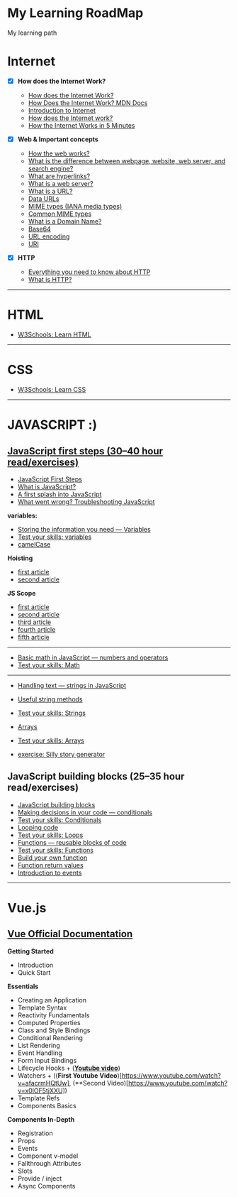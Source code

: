 # My Learning RoadMap
My learning path


# Internet

- [x] **How does the Internet Work?**
    - [How does the Internet Work?](https://cs.fyi/guide/how-does-internet-work)
    - [How Does the Internet Work? MDN Docs](https://developer.mozilla.org/en-US/docs/Learn/Common_questions/How_does_the_Internet_work)
    - [Introduction to Internet](https://roadmap.sh/guides/what-is-internet)
    - [How does the Internet work?](https://www.youtube.com/watch?v=TNQsmPf24go)
    - [How the Internet Works in 5 Minutes](https://www.youtube.com/watch?v=7_LPdttKXPc)

- [x] **Web & Important concepts**
  - [How the web works?](https://developer.mozilla.org/en-US/docs/Learn/Getting_started_with_the_web/How_the_Web_works)
  - [What is the difference between webpage, website, web server, and search engine?](https://developer.mozilla.org/en-US/docs/Learn/Common_questions/Web_mechanics/Pages_sites_servers_and_search_engines)
  - [What are hyperlinks?](https://developer.mozilla.org/en-US/docs/Learn/Common_questions/Web_mechanics/What_are_hyperlinks)
  - [What is a web server?](https://developer.mozilla.org/en-US/docs/Learn/Common_questions/Web_mechanics/What_is_a_web_server)
  - [What is a URL?](https://developer.mozilla.org/en-US/docs/Learn/Common_questions/Web_mechanics/What_is_a_URL)
  - [Data URLs](https://developer.mozilla.org/en-US/docs/Web/HTTP/Basics_of_HTTP/Data_URLs)
  - [MIME types (IANA media types)](https://developer.mozilla.org/en-US/docs/Web/HTTP/Basics_of_HTTP/MIME_types)
  - [Common MIME types](https://developer.mozilla.org/en-US/docs/Web/HTTP/Basics_of_HTTP/MIME_types/Common_types)
  - [What is a Domain Name?](https://developer.mozilla.org/en-US/docs/Learn/Common_questions/Web_mechanics/What_is_a_domain_name)
  - [Base64](https://developer.mozilla.org/en-US/docs/Glossary/Base64)
  - [URL encoding](https://en.wikipedia.org/wiki/Percent-encoding)
  - [URI](https://developer.mozilla.org/en-US/docs/Glossary/URI)

- [x] **HTTP**
  - [Everything you need to know about HTTP](https://cs.fyi/guide/http-in-depth)
  - [What is HTTP?](https://www.cloudflare.com/en-gb/learning/ddos/glossary/hypertext-transfer-protocol-http/)


***  
# HTML
  - [W3Schools: Learn HTML](https://www.w3schools.com/html/default.asp)

***
# CSS
  - [W3Schools: Learn CSS](https://www.w3schools.com/css/)

***
# JAVASCRIPT :)

## [**JavaScript first steps (30–40 hour read/exercises)**](https://developer.mozilla.org/en-US/docs/Learn/JavaScript/First_steps)


  - [JavaScript First Steps](https://developer.mozilla.org/en-US/docs/Learn/JavaScript/First_steps)
  - [What is JavaScript?](https://developer.mozilla.org/en-US/docs/Learn/JavaScript/First_steps/What_is_JavaScript)
  - [A first splash into JavaScript](https://developer.mozilla.org/en-US/docs/Learn/JavaScript/First_steps/A_first_splash)
  - [What went wrong? Troubleshooting JavaScript](https://developer.mozilla.org/en-US/docs/Learn/JavaScript/First_steps/What_went_wrong)

  **variables:**
  - [Storing the information you need — Variables](https://developer.mozilla.org/en-US/docs/Learn/JavaScript/First_steps/Variables)
  - [Test your skills: variables](https://developer.mozilla.org/en-US/docs/Learn/JavaScript/First_steps/Test_your_skills:_variables)
  - [camelCase](https://developer.mozilla.org/en-US/docs/Glossary/Camel_case)
  

  **Hoisting**
  - [first article](https://www.freecodecamp.org/news/what-is-hoisting-in-javascript/)
  - [second article](https://www.programiz.com/javascript/hoisting)

  **JS Scope**
  - [first article](https://www.w3schools.com/js/js_scope.asp)
  - [second article](https://www.programiz.com/javascript/variable-scope)
  - [third article](https://blog.webdevsimplified.com/2022-10/js-scoping/)
  - [fourth article](https://developer.mozilla.org/en-US/docs/Glossary/Scope)
  - [fifth article](https://developer.mozilla.org/en-US/docs/Glossary/Scope)

---
  - [Basic math in JavaScript — numbers and operators](https://developer.mozilla.org/en-US/docs/Learn/JavaScript/First_steps/Math)
  - [Test your skills: Math](https://developer.mozilla.org/en-US/docs/Learn/JavaScript/First_steps/Test_your_skills:_Math)
  
---
  - [Handling text — strings in JavaScript](https://developer.mozilla.org/en-US/docs/Learn/JavaScript/First_steps/Strings)

  - [Useful string methods](https://developer.mozilla.org/en-US/docs/Learn/JavaScript/First_steps/Useful_string_methods#strings_as_objects)
  - [Test your skills: Strings](https://developer.mozilla.org/en-US/docs/Learn/JavaScript/First_steps/Test_your_skills:_Strings)
  - [Arrays](https://developer.mozilla.org/en-US/docs/Learn/JavaScript/First_steps/Arrays)
  - [Test your skills: Arrays](https://developer.mozilla.org/en-US/docs/Learn/JavaScript/First_steps/Test_your_skills:_Arrays)
  - [exercise: Silly story generator](https://developer.mozilla.org/en-US/docs/Learn/JavaScript/First_steps/Silly_story_generator)

## JavaScript building blocks (25–35 hour read/exercises)

  - [JavaScript building blocks](https://developer.mozilla.org/en-US/docs/Learn/JavaScript/Building_blocks)
  - [Making decisions in your code — conditionals](https://developer.mozilla.org/en-US/docs/Learn/JavaScript/Building_blocks/conditionals)
  - [Test your skills: Conditionals](https://developer.mozilla.org/en-US/docs/Learn/JavaScript/Building_blocks/Test_your_skills:_Conditionals)
  - [Looping code](https://developer.mozilla.org/en-US/docs/Learn/JavaScript/Building_blocks)
  - [Test your skills: Loops](https://developer.mozilla.org/en-US/docs/Learn/JavaScript/Building_blocks/Test_your_skills:_Loops)
  - [Functions — reusable blocks of code](https://developer.mozilla.org/en-US/docs/Learn/JavaScript/Building_blocks/Functions)
  - [Test your skills: Functions](https://developer.mozilla.org/en-US/docs/Learn/JavaScript/Building_blocks/Test_your_skills:_Functions)
  - [Build your own function](https://developer.mozilla.org/en-US/docs/Learn/JavaScript/Building_blocks/Build_your_own_function)
  - [Function return values](https://developer.mozilla.org/en-US/docs/Learn/JavaScript/Building_blocks/Return_values)
  - [Introduction to events](https://developer.mozilla.org/en-US/docs/Learn/JavaScript/Building_blocks/Events)



***

# Vue.js

## [Vue Official Documentation](https://vuejs.org/guide/introduction.html)

**Getting Started**
- Introduction
- Quick Start

**Essentials**
- Creating an Application
- Template Syntax
- Reactivity Fundamentals
- Computed Properties
- Class and Style Bindings
- Conditional Rendering
- List Rendering
- Event Handling
- Form Input Bindings
- Lifecycle Hooks + ([**Youtube video**](https://www.youtube.com/watch?v=hk6OktYj8Fs))
- Watchers + ((**First Youtube Video**)[https://www.youtube.com/watch?v=afacrmHQtUw], (**Second Video)[https://www.youtube.com/watch?v=x0lOF5tjXXU])
- Template Refs
- Components Basics

**Components In-Depth**

- Registration
- Props
- Events
- Component v-model
- Fallthrough Attributes
- Slots
- Provide / inject
- Async Components
